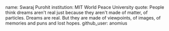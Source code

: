 name: Swaraj Purohit
institution: MIT World Peace University
quote: People think dreams aren't real just because they aren't made of matter, of particles. Dreams are real. But they are made of viewpoints, of images, of memories and puns and lost hopes.
github_user: anomius
